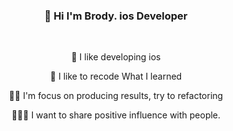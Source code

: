 
<br><br>



<div align=center><h3> 👋 Hi I'm Brody. ios Developer</h3></div>
<br>
<p align=center> 📱 I like developing ios</div><p>  

<p align=center> 📘 I like to recode What I learned</h3></p>
  
<p align=center> 👨‍💻 I'm focus on producing results, try to refactoring</p>

<p align=center> 👨‍👩‍👦 I want to share positive influence with people.</p>

<!--
**seunghyunCheon/seunghyunCheon** is a ✨ _special_ ✨ repository because its `README.md` (this file) appears on your GitHub profile.

Here are some ideas to get you started:

- 🔭 I’m currently working on ...
- 🌱 I’m currently learning ...
- 👯 I’m looking to collaborate on ...
- 🤔 I’m looking for help with ...
- 💬 Ask me about ...
- 📫 How to reach me: ...
- 😄 Pronouns: ...
- ⚡ Fun fact: ...
-->
